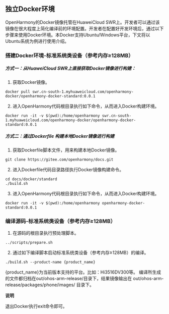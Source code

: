 ## 独立Docker环境
OpenHarmony的Docker镜像托管在HuaweiCloud SWR上。开发者可以通过该镜像在很大程度上简化编译前的环境配置。开发者在配置好开发环境后，通过以下步骤来使用Docker环境。本Docker支持Ubuntu/Windows平台，下文将以Ubuntu系统为例进行使用介绍。

### 搭建Docker环境-标准系统类设备（参考内存≥128MB）

##### 方式一：从HuaweiCloud SWR上直接获取Docker镜像进行构建：

1. 获取Docker镜像。
```
docker pull swr.cn-south-1.myhuaweicloud.com/openharmony-docker/openharmony-docker-standard:0.0.1
```
2. 进入OpenHarmony代码根目录执行如下命令，从而进入Docker构建环境。
```
docker run -it -v $(pwd):/home/openharmony swr.cn-south-1.myhuaweicloud.com/openharmony-docker/openharmony-docker-standard:0.0.1
```

##### 方式二：通过Dockerfile 构建本地Docker镜像进行构建

1. 获取Dockerfile脚本文件，用来构建本地Docker镜像。
```
git clone https://gitee.com/openharmony/docs.git
```
2. 进入Dockerfile代码目录路径执行Docker镜像构建命令。
```
cd docs/docker/standard
./build.sh
```
3. 进入OpenHarmony代码根目录执行如下命令，从而进入Docker构建环境。
```
docker run -it -v $(pwd):/home/openharmony openharmony-docker-standard:0.0.1
```

### 编译源码-标准系统类设备（参考内存≥128MB）
1. 在源码的根目录执行预处理脚本。
```
../scripts/prepare.sh
```
2. 通过如下编译脚本启动标准系统类设备（参考内存≥128MB）的编译。
```
./build.sh --product-name {product_name}
```
{product_name}为当前版本支持的平台。比如：Hi3516DV300等。
编译所生成的文件都归档在out/ohos-arm-release/目录下，结果镜像输出在 out/ohos-arm-release/packages/phone/images/ 目录下。



**说明**

 退出Docker执行exit命令即可。